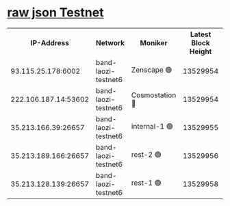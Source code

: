 
[raw json Testnet](https://rpc-check.bandt.stavr.tech/bandt/rpcbandt_result.json)
=

<table><tr><th>IP-Address</th><th>Network</th><th>Moniker</th><th>Latest Block Height</th><th>Earliest Block Height</th><th>Catching Up</th><th>Voting Power</th><th>Scan Time</th></tr><tr><td>93.115.25.178:6002</td><td>band-laozi-testnet6</td><td>Zenscape 🟢</td><td>13529954</td><td>12460001</td><td>False</td><td>0</td><td>2023-12-04T06:14:13.790153673UTC</td></tr><tr><td>222.106.187.14:53602</td><td>band-laozi-testnet6</td><td>Cosmostation 🔴</td><td>13529954</td><td>13177501</td><td>False</td><td>2203223</td><td>2023-12-04T06:14:15.505406259UTC</td></tr><tr><td>35.213.166.39:26657</td><td>band-laozi-testnet6</td><td>internal-1 🟢</td><td>13529955</td><td>13429955</td><td>False</td><td>0</td><td>2023-12-04T06:14:16.698739294UTC</td></tr><tr><td>35.213.189.166:26657</td><td>band-laozi-testnet6</td><td>rest-2 🟢</td><td>13529956</td><td>13429955</td><td>False</td><td>0</td><td>2023-12-04T06:14:17.941380454UTC</td></tr><tr><td>35.213.128.139:26657</td><td>band-laozi-testnet6</td><td>rest-1 🟢</td><td>13529958</td><td>13429958</td><td>False</td><td>0</td><td>2023-12-04T06:14:23.369846783UTC</td></tr></table>

